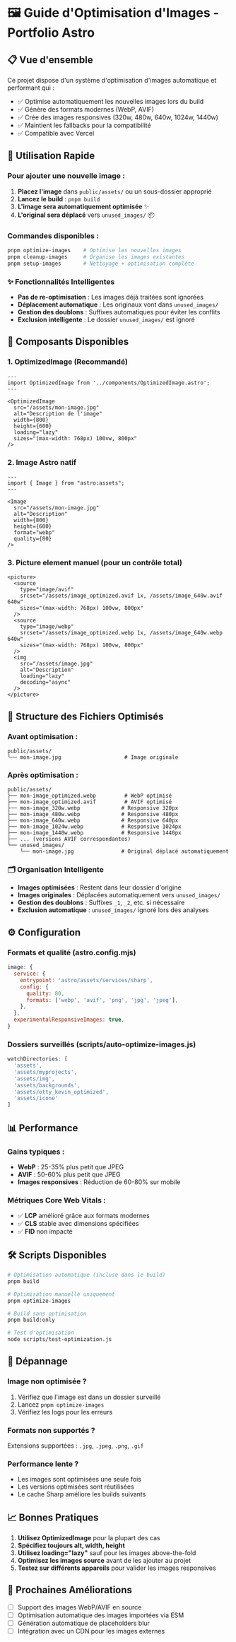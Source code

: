 # 🖼️ Guide d'Optimisation d'Images - Portfolio Astro

## 📋 Vue d'ensemble

Ce projet dispose d'un système d'optimisation d'images automatique et performant qui :
- ✅ Optimise automatiquement les nouvelles images lors du build
- ✅ Génère des formats modernes (WebP, AVIF)
- ✅ Crée des images responsives (320w, 480w, 640w, 1024w, 1440w)
- ✅ Maintient les fallbacks pour la compatibilité
- ✅ Compatible avec Vercel

## 🚀 Utilisation Rapide

### Pour ajouter une nouvelle image :

1. **Placez l'image** dans `public/assets/` ou un sous-dossier approprié
2. **Lancez le build** : `pnpm build`
3. **L'image sera automatiquement optimisée** ✨
4. **L'original sera déplacé** vers `unused_images/` 📦

### Commandes disponibles :
```bash
pnpm optimize-images    # Optimise les nouvelles images
pnpm cleanup-images     # Organise les images existantes
pnpm setup-images       # Nettoyage + optimisation complète
```

### ✨ **Fonctionnalités Intelligentes**
- **Pas de re-optimisation** : Les images déjà traitées sont ignorées
- **Déplacement automatique** : Les originaux vont dans `unused_images/`
- **Gestion des doublons** : Suffixes automatiques pour éviter les conflits
- **Exclusion intelligente** : Le dossier `unused_images/` est ignoré

## 🧩 Composants Disponibles

### 1. OptimizedImage (Recommandé)
```astro
---
import OptimizedImage from '../components/OptimizedImage.astro';
---

<OptimizedImage
  src="/assets/mon-image.jpg"
  alt="Description de l'image"
  width={800}
  height={600}
  loading="lazy"
  sizes="(max-width: 768px) 100vw, 800px"
/>
```

### 2. Image Astro natif
```astro
---
import { Image } from "astro:assets";
---

<Image
  src="/assets/mon-image.jpg"
  alt="Description"
  width={800}
  height={600}
  format="webp"
  quality={80}
/>
```

### 3. Picture element manuel (pour un contrôle total)
```astro
<picture>
  <source
    type="image/avif"
    srcset="/assets/image_optimized.avif 1x, /assets/image_640w.avif 640w"
    sizes="(max-width: 768px) 100vw, 800px"
  />
  <source
    type="image/webp"
    srcset="/assets/image_optimized.webp 1x, /assets/image_640w.webp 640w"
    sizes="(max-width: 768px) 100vw, 800px"
  />
  <img
    src="/assets/image.jpg"
    alt="Description"
    loading="lazy"
    decoding="async"
  />
</picture>
```

## 📁 Structure des Fichiers Optimisés

### Avant optimisation :
```
public/assets/
└── mon-image.jpg                    # Image originale
```

### Après optimisation :
```
public/assets/
├── mon-image_optimized.webp         # WebP optimisé
├── mon-image_optimized.avif         # AVIF optimisé
├── mon-image_320w.webp             # Responsive 320px
├── mon-image_480w.webp             # Responsive 480px
├── mon-image_640w.webp             # Responsive 640px
├── mon-image_1024w.webp            # Responsive 1024px
├── mon-image_1440w.webp            # Responsive 1440px
├── ... (versions AVIF correspondantes)
└── unused_images/
    └── mon-image.jpg               # Original déplacé automatiquement
```

### 🗂️ **Organisation Intelligente**
- **Images optimisées** : Restent dans leur dossier d'origine
- **Images originales** : Déplacées automatiquement vers `unused_images/`
- **Gestion des doublons** : Suffixes `_1`, `_2`, etc. si nécessaire
- **Exclusion automatique** : `unused_images/` ignoré lors des analyses

## ⚙️ Configuration

### Formats et qualité (astro.config.mjs)
```javascript
image: {
  service: {
    entrypoint: 'astro/assets/services/sharp',
    config: {
      quality: 80,
      formats: ['webp', 'avif', 'png', 'jpg', 'jpeg'],
    },
  },
  experimentalResponsiveImages: true,
}
```

### Dossiers surveillés (scripts/auto-optimize-images.js)
```javascript
watchDirectories: [
  'assets',
  'assets/myprojects',
  'assets/img',
  'assets/backgrounds',
  'assets/otty_kevin_optimized',
  'assets/icone'
]
```

## 📊 Performance

### Gains typiques :
- **WebP** : 25-35% plus petit que JPEG
- **AVIF** : 50-60% plus petit que JPEG
- **Images responsives** : Réduction de 60-80% sur mobile

### Métriques Core Web Vitals :
- ✅ **LCP** amélioré grâce aux formats modernes
- ✅ **CLS** stable avec dimensions spécifiées
- ✅ **FID** non impacté

## 🛠️ Scripts Disponibles

```bash
# Optimisation automatique (incluse dans le build)
pnpm build

# Optimisation manuelle uniquement
pnpm optimize-images

# Build sans optimisation
pnpm build:only

# Test d'optimisation
node scripts/test-optimization.js
```

## 🔧 Dépannage

### Image non optimisée ?
1. Vérifiez que l'image est dans un dossier surveillé
2. Lancez `pnpm optimize-images`
3. Vérifiez les logs pour les erreurs

### Formats non supportés ?
Extensions supportées : `.jpg`, `.jpeg`, `.png`, `.gif`

### Performance lente ?
- Les images sont optimisées une seule fois
- Les versions optimisées sont réutilisées
- Le cache Sharp améliore les builds suivants

## 📈 Bonnes Pratiques

1. **Utilisez OptimizedImage** pour la plupart des cas
2. **Spécifiez toujours alt, width, height**
3. **Utilisez loading="lazy"** sauf pour les images above-the-fold
4. **Optimisez les images source** avant de les ajouter au projet
5. **Testez sur différents appareils** pour valider les images responsives

## 🎯 Prochaines Améliorations

- [ ] Support des images WebP/AVIF en source
- [ ] Optimisation automatique des images importées via ESM
- [ ] Génération automatique de placeholders blur
- [ ] Intégration avec un CDN pour les images externes
